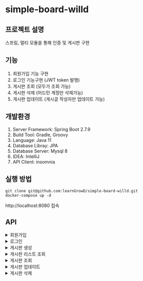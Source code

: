 # simple-board-willd

## 프로젝트 설명
스프링, 멀티 모듈을 통해 인증 및 게시판 구현

## 기능
1. 회원가입 기능 구현
2. 로그인 기능구현 (JWT token 발행)
3. 게시판 조회 (모두가 조회 가능)
4. 게시판 삭제 (어드민 계정만 삭제가능)
5. 게시판 업데이트 (게시글 작성자만 업데이트 가능)

## 개발환경
1. Server Framework: Spring Boot 2.7.9
2. Build Tool: Gradle, Groovy
3. Language: Java 11
4. Database Libray: JPA
5. Database Server: Mysql 8
6. IDEA: IntelliJ
7. API Client: insomnia
      
## 실행 방법
```
git clone git@github.com:learnGrowD/simple-board-willd.git
docker-compose up -d
```
http://localhost:8080 접속

## API
<details>
  <summary>회원가입</summary>
  <div markdown="1">
  POST http://localhost:8080/open-api/user/register

Request
```
{
  name: String,
  email: String,
  "password": String,
  "address": String,
  "user_type": Enum("ADMIN", "COMMON")
}
```
Response
```
{
	"result": {
		"result_code": Int,
		"result_message": String,
		"result_description": String
	},
	"body": {
		"id": Long,
		"name": String,
		"email": String,
		"address": String,
		"status": Enum("REGISTERED", "UNREGISTERED"),
		"user_type": Enum("ADMIN", "COMMON"),
		"registered_at": String,
		"unregistered_at": String?,
		"last_login_at": String?
	}
}
```
  </div>
</details>


<details>
  <summary>로그인</summary>
  <div markdown="1">
  POST: http://localhost:8080/open-api/user/login

Request
```
{
	"email": String,
	"password": String
}
```
Response
```
{
	"result": {
		"result_code": Int,
		"result_message": String,
		"result_description": String
	},
	"body": {
		"access_token": String,
		"access_token_expired_at": String,
		"refresh_token": String,
		"refresh_token_expired_at": String
	}
}
```
  </div>
</details>

<details>
  <summary>게시판 생성</summary>
  <div markdown="1">
  POST http://localhost:8080/api/board

Request
```
{
	"board_name": String,
	"content": String?
}
```
Response
```
{
	"result": {
		"result_code": Int,
		"result_message": String,
		"result_description": String
	},
	"body": {
		"user_id": Long,
		"board_id": Long,
		"user_name": String,
		"user_email": String,
		"user_type": Enum("ADMIN", "COMMON"),
		"user_status": Enum("REGISTERED", "UNREGISTERED"),
		"board_name": String,
		"board_content": String?,
		"board_status": Enum("REGISTERED", "UNREGISTERED"),
		"posted_at": String
	}
}
```
  </div>
</details>

<details>
  <summary>게시판 리스트 조회</summary>
  <div markdown="1">
  GET http://localhost:8080/api/board/all

Request
```
```
Response
```
{
	"result": {
		"result_code": Int,
		"result_message": String,
		"result_description": String
	},
	"body": [
		{
      		"user_id": Long,
      		"board_id": Long,
      		"user_name": String,
      		"user_email": String,
      		"user_type": Enum("ADMIN", "COMMON"),
      		"user_status": Enum("REGISTERED", "UNREGISTERED"),
      		"board_name": String,
      		"board_content": String?,
      		"board_status": Enum("REGISTERED", "UNREGISTERED"),
      		"posted_at": String
		}
	]
}
```
  </div>
</details>

<details>
  <summary>게시판 조회</summary>
  <div markdown="1">
  GET http://localhost:8080/api/board/{id}

Request
```
```
Response
```
{
	"result": {
		"result_code": 200,
		"result_message": "성공",
		"result_description": "성공"
	},
	"body": {
            "user_id": Long,
            "board_id": Long,
            "user_name": String,
            "user_email": String,
      	"user_type": Enum("ADMIN", "COMMON"),
      	"user_status": Enum("REGISTERED", "UNREGISTERED"),
    		"board_name": String,
    		"board_content": String?,
    		"board_status": Enum("REGISTERED", "UNREGISTERED"),
    		"posted_at": String
	}
}
```
  </div>
</details>


<details>
  <summary>게시판 업데이트</summary>
  <div markdown="1">
  PUT: http://localhost:8080/api/board

Request
```
{
	"board_id": Long,
	"board_name": String,
	"content": String?
}
```
Response
```
{
	"result": {
		"result_code": Int,
		"result_message": String,
		"result_description": String
	},
	"body": {
            "user_id": Long,
            "board_id": Long,
            "user_name": String,
            "user_email": String,
      	"user_type": Enum("ADMIN", "COMMON"),
      	"user_status": Enum("REGISTERED", "UNREGISTERED"),
    		"board_name": String,
    		"board_content": String?,
    		"board_status": Enum("REGISTERED", "UNREGISTERED"),
    		"posted_at": String
	}
}
```
  </div>
</details>


<details>
  <summary>게시판 삭제</summary>
  <div markdown="1">
  DELETE: http://localhost:8080/api/board/{id}

Request
```
```
Response
```
{
	"result": {
		"result_code": Int,
		"result_message": String,
		"result_description": String
	},
	"body": {
            "user_id": Long,
            "board_id": Long,
            "user_name": String,
            "user_email": String,
      	"user_type": Enum("ADMIN", "COMMON"),
      	"user_status": Enum("REGISTERED", "UNREGISTERED"),
    		"board_name": String,
    		"board_content": String?,
    		"board_status": Enum("REGISTERED", "UNREGISTERED"),
    		"posted_at": String
	}
}
```
  </div>
</details>
